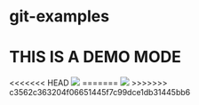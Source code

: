 # git-examples

<h1>THIS IS A DEMO MODE</h1>
<<<<<<< HEAD
<img src="https://avatars2.githubusercontent.com/u/40911445?s=460&v=4"/>
=======
<img src="https://encrypted-tbn0.gstatic.com/images?q=tbn:ANd9GcSZQWOqXPll5TEuP5xM38m_H027UcD3Fp8VFmVcKusTYGP8Njqtyw">
>>>>>>> c3562c363204f06651445f7c99dce1db31445bb6
